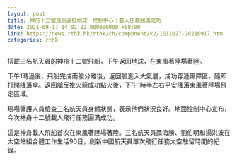 ```yaml
---
layout: post
title: 神舟十二號飛船返抵地球　控制中心：載人任務圓滿成功
date: 2021-09-17 14:02:22.000000000 +08:00
link: https://news.rthk.hk/rthk/ch/component/k2/1611027-20210917.htm
categories: rthk
---
```


搭載三名航天員的神舟十二號飛船，下午返回地球，在東風著陸場著陸。

下午1時過後，飛船完成兩艙分離後，返回艙進入大氣層，成功穿過黑障區，隨即打開降落傘。返回艙反推火箭成功點火後，下午1時半左右平安降落東風著陸場預定區域。

現場醫護人員檢查三名航天員身體狀態，表示他們狀況良好。地面控制中心宣布，今次神舟十二號載人飛行任務圓滿成功。

這是神舟載人飛船首次在東風著陸場著陸。三名航天員聶海勝、劉伯明和湯洪波在太空站組合體工作生活90日，刷新中國航天員單次飛行任務太空駐留時間的紀錄。
